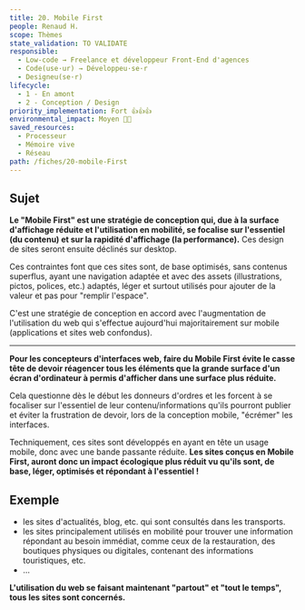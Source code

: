 ```yaml
---
title: 20. Mobile First
people: Renaud H.
scope: Thèmes
state_validation: TO VALIDATE
responsible:
  - Low-code → Freelance et développeur Front-End d'agences
  - Code(use·ur) → Développeu·se·r
  - Designeu(se·r)
lifecycle:
  - 1 - En amont
  - 2 - Conception / Design
priority_implementation: Fort 👍👍👍
environmental_impact: Moyen 🌱🌱
saved_resources:
  - Processeur
  - Mémoire vive
  - Réseau
path: /fiches/20-mobile-First
---
```


## Sujet

**Le "Mobile First" est une stratégie de conception qui, due à la surface d'affichage réduite et l'utilisation en mobilité, se focalise sur l'essentiel (du contenu) et sur la rapidité d'affichage (la performance).** Ces design de sites seront ensuite déclinés sur desktop.

Ces contraintes font que ces sites sont, de base optimisés, sans contenus superflus, ayant une navigation adaptée et avec des assets (illustrations, pictos, polices, etc.) adaptés, léger et surtout utilisés pour ajouter de la valeur et pas pour "remplir l'espace".

C'est une stratégie de conception en accord avec l'augmentation de l'utilisation du web qui s'effectue aujourd'hui majoritairement sur mobile (applications et sites web confondus).

---

**Pour les concepteurs d'interfaces web, faire du Mobile First évite le casse tête de devoir réagencer tous les éléments que la grande surface d'un écran d'ordinateur à permis d'afficher dans une surface plus réduite.**

Cela questionne dès le début les donneurs d'ordres et les forcent à se focaliser sur l'essentiel de leur contenu/informations qu'ils pourront publier et éviter la frustration de devoir, lors de la conception mobile, "écrémer" les interfaces.

Techniquement, ces sites sont développés en ayant en tête un usage mobile, donc avec une bande passante réduite. **Les sites conçus en Mobile First, auront donc un impact écologique plus réduit vu qu'ils sont, de base, léger, optimisés et répondant à l'essentiel !**

## Exemple

- les sites d'actualités, blog, etc. qui sont consultés dans les transports.
- les sites principalement utilisés en mobilité pour trouver une information répondant au besoin immédiat, comme ceux de la restauration, des boutiques physiques ou digitales, contenant des informations touristiques, etc.
- ...

**L'utilisation du web se faisant maintenant "partout" et "tout le temps", tous les sites sont concernés.**
